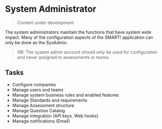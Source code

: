 # System Administrator
> Content under development

The system administrators maintain the functions that have system wide impact. Many of the configuration aspects of the SMART! application can only be done as the SysAdmin.

> NB: The system admin account should only be used for configuration and never assigned to assessments or teams. 

## Tasks
- Configure companies
- Manage users and teams
- Manage system business rules and enabled features
- Manage Standards and requirements
- Manage Assessment structure
- Manage Question Catalog
- Manage integration (API keys, Web hooks) 
- Manage notifications (Email)